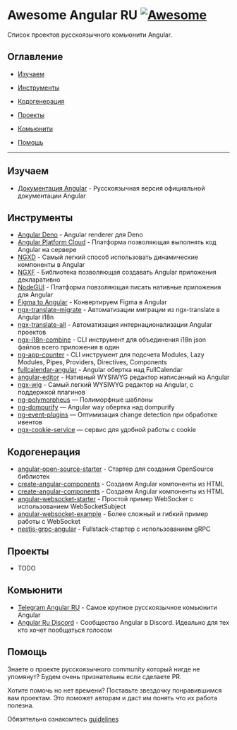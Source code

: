 # Awesome Angular RU [![Awesome](https://awesome.re/badge.svg)]()

Список проектов русскоязычного комьюнити Angular.

## Оглавление

- [Изучаем](#изучаем)

- [Инструменты](#инструменты)

- [Кодогенерация](#кодогенерация)

- [Проекты](#проекты)

- [Комьюнити](#комьюнити)

- [Помощь](#помощь)

---

## Изучаем

- [Документация Angular](https://angular24.ru/) - Русскоязычная версия официальной документации Angular

## Инструменты

- [Angular Deno](https://github.com/alosaur/angular_deno) - Angular renderer для Deno
- [Angular Platform Cloud](https://github.com/thekiba/angular-platform-cloud) - Платформа позволяющая выполнять код Angular на сервере
- [NGXD](https://github.com/IndigoSoft/ngxd) - Самый легкий способ использовать динамические компоненты в Angular
- [NGXF](https://github.com/ngxf/platform) - Библиотека позволяющая создавать Angular приложения декларативно
- [NodeGUI](https://github.com/irustm/angular-nodegui) - Платформа повзоляющая писать нативные приложения для Angular
- [Figma to Angular](https://github.com/irustm/figma-to-angular) - Конвертируем Figma в Angular
- [ngx-translate-migrate](https://github.com/irustm/ngx-translate-migrate) - Автоматизации миграции из ngx-translate в Angular i18n
- [ngx-translate-all](https://github.com/irustm/ngx-translate-all) - Автоматизация интернационализации Angular проектов
- [ngx-i18n-combine](https://github.com/AlexDaSoul/ngx-i18n-combine) - CLI инструмент для объединения i18n json
 файлов всего приложения в один
- [ng-app-counter](https://github.com/irustm/ng-app-counter) - CLI инструмент для подсчета Modules, Lazy Modules, Pipes, Providers, Directives, Components
- [fullcalendar-angular](https://github.com/fullcalendar/fullcalendar-angular) - Angular обертка над FullCalendar
- [angular-editor](https://github.com/kolkov/angular-editor) - Нативный WYSIWYG редактор написанный на Angular
- [ngx-wig](https://github.com/stevermeister/ngx-wig) - Самый легкий WYSIWYG редактор на Angular, с поддержкой плагинов
- [ng-polymorpheus](https://github.com/TinkoffCreditSystems/ng-polymorpheus) — Полиморфные шаблоны
- [ng-dompurify](https://github.com/TinkoffCreditSystems/ng-dompurify) — Angular way обертка над dompurify
- [ng-event-plugins](https://github.com/TinkoffCreditSystems/ng-event-plugins) — Оптимизация change detection при обработке ивентов
- [ngx-cookie-service](https://github.com/stevermeister/ngx-cookie-service) — сервис для удобной работы с cookie

## Кодогенерация

- [angular-open-source-starter](https://github.com/TinkoffCreditSystems/angular-open-source-starter) - Стартер для создания OpenSource библиотек
- [create-angular-components](https://github.com/obenjiro/create-angular-components) - Создаем Angular компоненты из HTML
- [create-angular-components](https://github.com/obenjiro/create-angular-components) - Создаем Angular компоненты из HTML
- [angular-websocket-starter](https://github.com/AlexDaSoul/angular-websocket-starter
) - Простой пример WebSocker с использованием WebSocketSubject
- [angular-websocket-example](https://github.com/AlexDaSoul/angular-websocket-example
) - Более сложный и гибкий пример работы с WebSocket
- [nestjs-grpc-angular](https://github.com/AlexDaSoul/nestjs-grpc-angular
) - Fullstack-стартер с использованием gRPC

## Проекты

- TODO

## Комьюнити

- [Telegram Angular RU](https://t.me/angular_ru) - Самое крупное русскоязычное комьюнити Angular
- [Angular Ru Discord](https://discord.gg/GWBZgDE) - Сообщество Angular в Discord. Идеально для тех кто хочет пообщаться голосом

## Помощь

Знаете о проекте русскоязычного community который нигде не упомянут? Будем очень признательны если cделаете PR.

Хотите помочь но нет времени? Поставьте звездочку понравившимся вам проектам. Это поможет авторам и даст им понять что их работа полезна.

Обязятельно ознакомтесь [guidelines](CONTRIBUTING.md)
